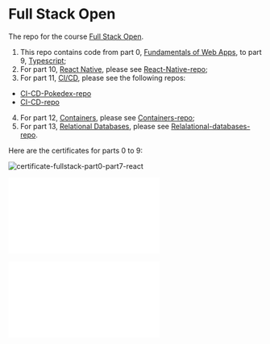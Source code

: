 # Full Stack Open
The repo for the course [Full Stack Open](https://fullstackopen.com/en/).

1. This repo contains code from part 0, [Fundamentals of Web Apps](https://fullstackopen.com/en/part0), to part 9, [Typescript](https://fullstackopen.com/en/part9);
2. For part 10, [React Native](https://fullstackopen.com/en/part10), please see [React-Native-repo](https://github.com/alko5923/fullstackopen-part10-reactnative);
3. For part 11, [CI/CD](https://fullstackopen.com/en/part11), please see the following repos:
 * [CI-CD-Pokedex-repo](https://github.com/alko5923/fullstackopen-part11-CI-CD-pokedex)
 * [CI-CD-repo](https://github.com/alko5923/fullstackopen-part11-CI-CD-build-own-ci-cd)
4. For part 12, [Containers](https://fullstackopen.com/en/part12), please see [Containers-repo](https://github.com/alko5923/fullstackopen-part12-containers);
5. For part 13, [Relational Databases](https://fullstackopen.com/en/part13), please see [Relalational-databases-repo](https://github.com/aljazkovac/fullstackopen-relational-db). 

Here are the certificates for parts 0 to 9:

![certificate-fullstack-part0-part7-react](https://github.com/aljazkovac/fullstackopen-part0-to-part9-react/assets/55275972/0040928c-2d8e-41e5-a0ab-76e6c9ae59ff)

![Certificate part 8](fullstackopen-part8-GraphQL-cert.pdf)

![Certificate part 9](fullstackopen-part9-TS-cert.pdf)

